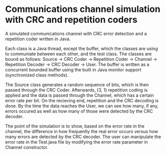 # Communications channel simulation with CRC and repetition coders

A simulated communications channel with CRC error detection and a repetition coder written in Java.

Each class is a Java thread, except the buffer, which the classes are using to communiate between each other, and the test class. The classes are bound as follows: Source -> CRC Coder -> Repetition Coder -> Channel -> Repetition Decoder -> CRC Decoder -> User. The buffer is written as a concurrent bounded buffer using the built in Java monitor support (synchronized class methods).

The Source class generates a random sequence of bits, which is then passed through the CRC Coder. Afterwards, (3, 1) repetition coding is applied and the data is passed through the Channel, which has a certain error rate per bit. On the recieving end, repetition and the CRC decoding is done. By the time the data reaches the User, we can see how many, if any, errors occured as well as how many of those were detected by the CRC decoder.

The point of the simulation is to show, based on the error rate in the channel, the difference in how frequently the real error occurs versus how many errors are detected by the CRC decoder. The user can manipulate the error rate in the Test.java file by modifying the error rate parameter in Channel constructor.
